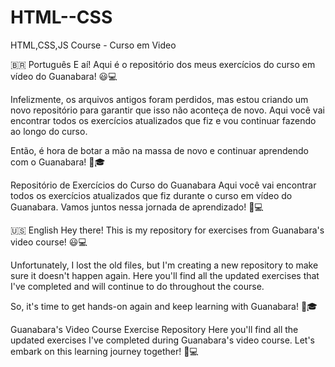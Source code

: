 # HTML--CSS
 HTML,CSS,JS Course - Curso em Video
 
 :brazil: Português
E aí! Aqui é o repositório dos meus exercícios do curso em vídeo do Guanabara! 😃💻

Infelizmente, os arquivos antigos foram perdidos, mas estou criando um novo repositório para garantir que isso não aconteça de novo. Aqui você vai encontrar todos os exercícios atualizados que fiz e vou continuar fazendo ao longo do curso.

Então, é hora de botar a mão na massa de novo e continuar aprendendo com o Guanabara! 🚀🎓

Repositório de Exercícios do Curso do Guanabara
Aqui você vai encontrar todos os exercícios atualizados que fiz durante o curso em vídeo do Guanabara. Vamos juntos nessa jornada de aprendizado! 💪💻

:us: English
Hey there! This is my repository for exercises from Guanabara's video course! 😃💻

Unfortunately, I lost the old files, but I'm creating a new repository to make sure it doesn't happen again. Here you'll find all the updated exercises that I've completed and will continue to do throughout the course.

So, it's time to get hands-on again and keep learning with Guanabara! 🚀🎓

Guanabara's Video Course Exercise Repository
Here you'll find all the updated exercises I've completed during Guanabara's video course. Let's embark on this learning journey together! 💪💻

